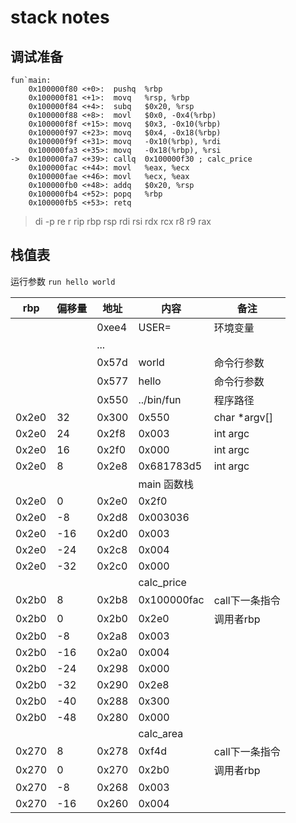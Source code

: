 # stack notes

## 调试准备

```
fun`main:
    0x100000f80 <+0>:  pushq  %rbp
    0x100000f81 <+1>:  movq   %rsp, %rbp
    0x100000f84 <+4>:  subq   $0x20, %rsp
    0x100000f88 <+8>:  movl   $0x0, -0x4(%rbp)
    0x100000f8f <+15>: movq   $0x3, -0x10(%rbp)
    0x100000f97 <+23>: movq   $0x4, -0x18(%rbp)
    0x100000f9f <+31>: movq   -0x10(%rbp), %rdi
    0x100000fa3 <+35>: movq   -0x18(%rbp), %rsi
->  0x100000fa7 <+39>: callq  0x100000f30 ; calc_price
    0x100000fac <+44>: movl   %eax, %ecx
    0x100000fae <+46>: movl   %ecx, %eax
    0x100000fb0 <+48>: addq   $0x20, %rsp
    0x100000fb4 <+52>: popq   %rbp
    0x100000fb5 <+53>: retq   
```
> di -p 
> re r rip rbp rsp rdi rsi rdx rcx r8 r9 rax 

## 栈值表
运行参数  `run hello world`

| rbp   | 偏移量 | 地址  | 内容        | 备注           |
| ----- | ------ | ----- | ----------- | -------------- |
|       |        | 0xee4 | USER=       | 环境变量       |
|       |        | ...   |             |                |
|       |        | 0x57d | world       | 命令行参数     |
|       |        | 0x577 | hello       | 命令行参数     |
|       |        | 0x550 | ../bin/fun  | 程序路径       |
| 0x2e0 | 32     | 0x300 | 0x550       | char *argv[]   |
| 0x2e0 | 24     | 0x2f8 | 0x003       | int argc       |
| 0x2e0 | 16     | 0x2f0 | 0x000       | int argc       |
| 0x2e0 | 8      | 0x2e8 | 0x681783d5  | int argc       |
|       |        |       | main 函数栈 |
| 0x2e0 | 0      | 0x2e0 | 0x2f0       |                |
| 0x2e0 | -8     | 0x2d8 | 0x003036    |                |
| 0x2e0 | -16    | 0x2d0 | 0x003       |                |
| 0x2e0 | -24    | 0x2c8 | 0x004       |                |
| 0x2e0 | -32    | 0x2c0 | 0x000       |                |
|       |        |       | calc_price  |                |
| 0x2b0 | 8      | 0x2b8 | 0x100000fac | call下一条指令 |
| 0x2b0 | 0      | 0x2b0 | 0x2e0       | 调用者rbp      |
| 0x2b0 | -8     | 0x2a8 | 0x003       |                |
| 0x2b0 | -16    | 0x2a0 | 0x004       |                |
| 0x2b0 | -24    | 0x298 | 0x000       |                |
| 0x2b0 | -32    | 0x290 | 0x2e8       |                |
| 0x2b0 | -40    | 0x288 | 0x300       |                |
| 0x2b0 | -48    | 0x280 | 0x000       |                |
|       |        |       | calc_area   |                |
| 0x270 | 8      | 0x278 | 0xf4d       | call下一条指令 |
| 0x270 | 0      | 0x270 | 0x2b0       | 调用者rbp      |
| 0x270 | -8     | 0x268 | 0x003       |                |
| 0x270 | -16    | 0x260 | 0x004       |                |

